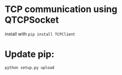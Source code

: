 # TCP communication using QTCPSocket

install with `pip install TCPClient`

# Update pip:

`python setup.py upload`
